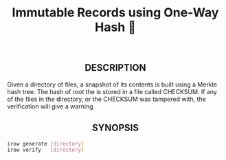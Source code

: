 <h1 align="center">Immutable Records using One-Way Hash 📔</h1>

<br/>

<h2 align="center">DESCRIPTION</h2>

Given a directory of files, a snapshot of its contents is built using a Merkle
hash tree. The hash of root the is stored in a file called CHECKSUM. If any of
the files in the directory, or the CHECKSUM was tampered with, the verification
will give a warning.

<h2 align="center">SYNOPSIS</h2>

```sh
irow generate [directory]
irow verify   [directory]
```
